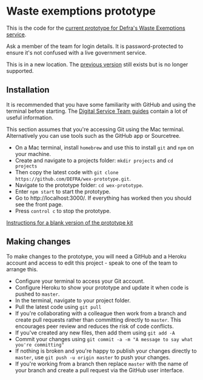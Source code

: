 # Waste exemptions prototype

This is the code for the [current prototype for Defra's Waste Exemptions service](https://wex-prototype.herokuapp.com/).

Ask a member of the team for login details. It is password-protected to ensure it's not confused with a live government service.

This is in a new location. The [previous version](https://waste-exemptions-renewals.herokuapp.com/) still exists but is no longer supported.

## Installation

It is recommended that you have some familiarity with GitHub and using the terminal before starting. The [Digital Service Team guides](https://github.com/DEFRA/dst-guides) contain a lot of useful information.

This section assumes that you're accessing Git using the Mac terminal. Alternatively you can use tools such as the GitHub app or Sourcetree.

* On a Mac terminal, install `homebrew` and use this to install `git` and `npm` on your machine.
* Create and navigate to a projects folder: `mkdir projects` and `cd projects`
* Then copy the latest code with `git clone https://github.com/DEFRA/wex-prototype.git`.
* Navigate to the prototype folder: `cd wex-prototype`.
* Enter `npm start` to start the prototype.
* Go to http://localhost:3000/. If everything has worked then you should see the front page.
* Press `control c` to stop the prototype.

[Instructions for a blank version of the prototype kit](https://github.com/DEFRA/wex-prototype/blob/master/docs/documentation/install/introduction.md)

## Making changes

To make changes to the prototype, you will need a GitHub and a Heroku account and access to edit this project - speak to one of the team to arrange this.

* Configure your terminal to access your Git account.
* Configure Heroku to show your prototype and update it when code is pushed to `master`.
* In the terminal, navigate to your project folder.
* Pull the latest code using `git pull`
* If you're collaborating with a colleague then work from a branch and create pull requests rather than committing directly to `master`. This encourages peer review and reduces the risk of code conflicts.
* If you've created any new files, then add them using `git add -A`
* Commit your changes using `git commit -a -m "A message to say what you're committing"`
* If nothing is broken and you're happy to publish your changes directly to `master`, use `git push -u origin master` to push your changes.
* If you're working from a branch then replace `master` with the name of your branch and create a pull request via the GitHub user interface.
